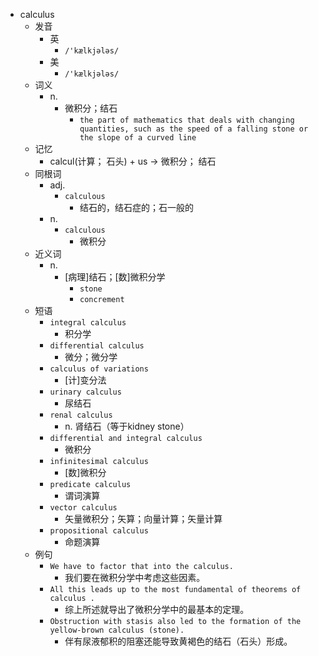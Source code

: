 - calculus
  - 发音
    - 英
      - `/'kælkjələs/`
    - 美
      - `/'kælkjələs/`
  - 词义
    - n.
      - 微积分；结石
        - `the part of mathematics that deals with changing quantities, such as the speed of a falling stone or the slope of a curved line`
  - 记忆
    - calcul(计算； 石头) + us → 微积分； 结石
  - 同根词
    - adj.
      - `calculous`
        - 结石的，结石症的；石一般的
    - n.
      - `calculous`
        - 微积分
  - 近义词
    - n.
      - [病理]结石；[数]微积分学
        - `stone`
        - `concrement`
  - 短语
    - `integral calculus`
      - 积分学 
    - `differential calculus`
      - 微分；微分学 
    - `calculus of variations`
      - [计]变分法 
    - `urinary calculus`
      - 尿结石 
    - `renal calculus`
      - n. 肾结石（等于kidney stone） 
    - `differential and integral calculus`
      - 微积分 
    - `infinitesimal calculus`
      - [数]微积分 
    - `predicate calculus`
      - 谓词演算 
    - `vector calculus`
      - 矢量微积分；矢算；向量计算；矢量计算 
    - `propositional calculus`
      - 命题演算 
  - 例句
    - `We have to factor that into the calculus.`
      - 我们要在微积分学中考虑这些因素。
    - `All this leads up to the most fundamental of theorems of calculus .`
      - 综上所述就导出了微积分学中的最基本的定理。
    - `Obstruction with stasis also led to the formation of the yellow-brown calculus (stone).`
      - 伴有尿液郁积的阻塞还能导致黄褐色的结石（石头）形成。

